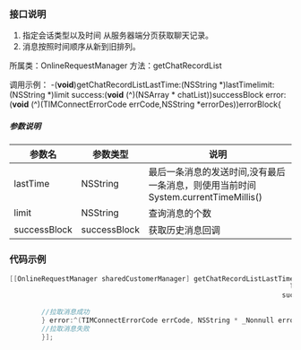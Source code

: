 ### 接口说明


1. 指定会话类型以及时间 从服务器端分页获取聊天记录。
1. 消息按照时间顺序从新到旧排列。

所属类：OnlineRequestManager
方法：getChatRecordList​
​

调用示例：
-(**void**)getChatRecordListLastTime:(NSString *)lastTime
​limit:(NSString *)limit
​success:(**void** (^)(NSArray * chatList))successBlock
error:(**void** (^)(TIMConnectErrorCode errCode,NSString *errorDes))errorBlock{
​

##### 参数说明
| 参数名 | 参数类型 | 说明 |
| --- | --- | --- |
| lastTime | NSString | 最后一条消息的发送时间,没有最后一条消息，则使用当前时间System.currentTimeMillis() |
| limit | NSString | 查询消息的个数 |
| successBlock | successBlock | 获取历史消息回调 |

### 代码示例
```objectivec
[[OnlineRequestManager sharedCustomerManager] getChatRecordListLastTime:lastTime
                                                                      limit:@"20"
                                                                    success:^(NSArray * _Nonnull chatList) {
        
        //拉取消息成功
        } error:^(TIMConnectErrorCode errCode, NSString * _Nonnull errorDes) {
        //拉取消息失败
        }];

```
